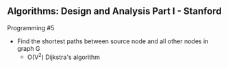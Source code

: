 ## Algorithms: Design and Analysis Part I - Stanford
Programming #5
* Find the shortest paths between source node and all other nodes in graph G
  * O(V<sup>2</sup>) Dijkstra's algorithm

